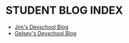 # STUDENT BLOG INDEX

* [Jim's Devschool Blog](https://devschool.rocks/blog)
* [Gelsey's Devschool Blog](http://torresga.github.io)

